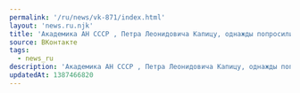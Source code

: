```yaml
---
permalink: '/ru/news/vk-871/index.html'
layout: 'news.ru.njk'
title: 'Академика АН СССР , Петра Леонидовича Капицу, однажды попросили наладить электродвигатель, за ч…'
source: ВКонтакте
tags:
  - news_ru
description: 'Академика АН СССР , Петра Леонидовича Капицу, однажды попросили наладить электродвигатель, за ч…'
updatedAt: 1387466820
---
```

